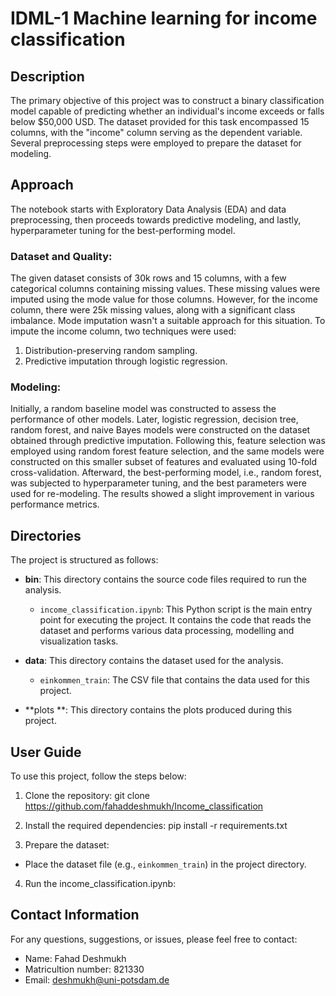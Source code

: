 # IDML-1 Machine learning for income classification

## Description
 The primary objective of this project was to construct a binary classification model capable of predicting whether an individual's income exceeds or falls below $50,000 USD. The dataset provided for this task encompassed 15 columns, with the "income" column serving as the dependent variable. Several preprocessing steps were employed to prepare the dataset for modeling.

## Approach
 The notebook starts with Exploratory Data Analysis (EDA) and data preprocessing, then proceeds towards predictive modeling, and lastly, hyperparameter tuning for the best-performing model.

### Dataset and Quality:
 The given dataset consists of 30k rows and 15 columns, with a few categorical columns containing missing values. These missing values were imputed using the mode value for those columns. However, for the income column, there were 25k missing values, along with a significant class imbalance. Mode imputation wasn't a suitable approach for this situation. To impute the income column, two techniques were used:

 1. Distribution-preserving random sampling.
 2. Predictive imputation through logistic regression.

### Modeling:
 Initially, a random baseline model was constructed to assess the performance of other models. Later, logistic regression, decision tree, random forest, and naive Bayes models were constructed on the dataset obtained through predictive imputation. Following this, feature selection was employed using random forest feature selection, and the same models were constructed on this smaller subset of features and evaluated using 10-fold cross-validation. Afterward, the best-performing model, i.e., random forest, was subjected to hyperparameter tuning, and the best parameters were used for re-modeling. The results showed a slight improvement in various performance metrics.





## Directories

The project is structured as follows:

- **bin**: This directory contains the source code files required to run the analysis.
  - `income_classification.ipynb`: This Python script is the main entry point for executing the project. It contains the code that reads the dataset and performs various data processing, modelling and visualization tasks.
 

- **data**: This directory contains the dataset used for the analysis.
  - `einkommen_train`: The CSV file that contains the data used for this project.

- **plots **: This directory contains the plots produced during this project.
## User Guide
To use this project, follow the steps below:

1. Clone the repository: git clone https://github.com/fahaddeshmukh/Income_classification


2. Install the required dependencies: pip install -r requirements.txt



3. Prepare the dataset:
- Place the dataset file (e.g., `einkommen_train`) in the project directory.

4. Run the income_classification.ipynb:



## Contact Information
For any questions, suggestions, or issues, please feel free to contact:

- Name: Fahad Deshmukh
- Matricultion number: 821330
- Email: deshmukh@uni-potsdam.de
